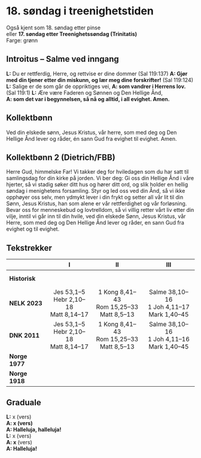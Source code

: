 # 18. søndag i treenighetstiden

Også kjent som 18. søndag etter pinse  
eller **17. søndag etter Treenighetssøndag (Trinitatis)**  
Farge: grønn  

## Introitus – Salme ved inngang

**L:** Du er rettferdig, Herre, og rettvise er dine dommer (Sal 119:137)
**A: Gjør med din tjener etter din miskunn, og lær meg dine forskrifter!** (Sal 119:124)
**L:** Salige er de som går de oppriktiges vei,
**A: som vandrer i Herrens lov.** (Sal 119:1)
**L:** Ære være Faderen og Sønnen og Den Hellige Ånd,  
**A: som det var i begynnelsen, så nå og alltid, i all evighet. Amen.**  

## Kollektbønn

Ved din elskede sønn, Jesus Kristus, vår herre, som med deg og Den Hellige Ånd lever og råder, én sann Gud fra evighet til evighet. Amen.

## Kollektbønn 2 (Dietrich/FBB)

Herre Gud, himmelske Far! Vi takker deg for hviledagen som du har satt til samlingsdag for din kirke på jorden. Vi ber deg: Gi oss din Hellige Ånd i våre hjerter, så vi stadig søker ditt hus og hører ditt ord, og slik holder en hellig søndag i menighetens forsamling. Styr og led oss ved din Ånd, så vi ikke opphøyer oss selv, men ydmykt lever i din frykt og setter all vår lit til din Sønn, Jesus Kristus, han som alene er vår rettferdighet og vår forløsning. Bevar oss for menneskebud og lovtrelldom, så vi villig retter vårt liv etter din vilje, inntil vi går inn til din hvile, ved din elskede Sønn, Jesus Kristus, vår Herre, som med deg og Den Hellige Ånd lever og råder, en sann Gud fra evighet og til evighet.

## Tekstrekker

| |**I**|**II**|**III**|
|:---|:---:|:---:|:---:|
|**Historisk**| <br> <br> | <br> <br> | <br> <br> |
|**NELK 2023**|Jes 53,1–5<br>Hebr 2,10–18<br>Matt 8,14–17|1 Kong 8,41–43<br>Rom 15,25–33<br>Matt 8,5–13|Salme 38,10–16<br>1 Joh 4,11–17<br>Mark 1,40–45|
|**DNK 2011**|Jes 53,1–5<br>Hebr 2,10–18<br>Matt 8,14–17|1 Kong 8,41–43<br>Rom 15,25–33<br>Matt 8,5–13|Salme 38,10–16<br>1 Joh 4,11–16<br>Mark 1,40–45|
|**Norge 1977**| <br> <br> | <br> <br> | <br> <br> |
|**Norge 1918**| <br> <br> | <br> <br> | <br> <br> |

## Graduale

**L:** x (vers)  
**A: x (vers)**  
**A: Halleluja, halleluja!**  
**L:** x (vers)  
**A: x** (vers)  
**A: Halleluja!** 